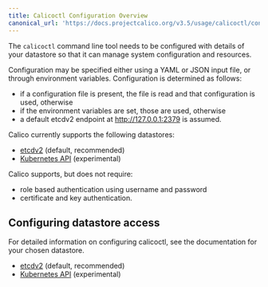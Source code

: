 ```yaml
---
title: Calicoctl Configuration Overview 
canonical_url: 'https://docs.projectcalico.org/v3.5/usage/calicoctl/configure/'
---
```


The `calicoctl` command line tool needs to be configured with details of
your datastore so that it can manage system configuration and
resources.

Configuration may be specified either using a YAML or JSON input file, or through
environment variables.  Configuration is determined as follows:

-  if a configuration file is present, the file is read and that configuration
   is used, otherwise
-  if the environment variables are set, those are used, otherwise
-  a default etcdv2 endpoint at http://127.0.0.1:2379 is assumed.

Calico currently supports the following datastores:

- [etcdv2](etcdv2) (default, recommended) 
- [Kubernetes API](kubernetes) (experimental) 

Calico supports, but does not require:

-  role based authentication using username and password
-  certificate and key authentication.


## Configuring datastore access

For detailed information on configuring calicoctl, see the documentation for your chosen
datastore.

- [etcdv2](etcdv2) (default, recommended) 
- [Kubernetes API](kubernetes) (experimental) 

